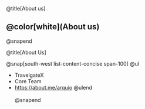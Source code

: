 @title[About us]

## @color[white](About us)

@snapend

@title[About Us]

@snap[south-west list-content-concise span-100]
@ul
- TravelgateX
- Core Team
- https://about.me/arquio
@ulend
<br><br>
@snapend
